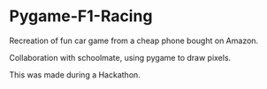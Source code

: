 # Pygame-F1-Racing
Recreation of fun car game from a cheap phone bought on Amazon.

Collaboration with schoolmate, using pygame to draw pixels. 

This was made during a Hackathon.
